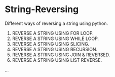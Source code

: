 # String-Reversing
Different ways of reversing a string using python.


1) REVERSE A STRING USING FOR LOOP.
2) REVERSE A STRING USING WHILE LOOP.
3) REVERSE A STRING USING SLICING.
4) REVERSE A STRING USING RECURSION.
5) REVERSE A STRING USING JOIN & REVERSED.
6) REVERSE A STRING USING LIST REVERSE.

...
